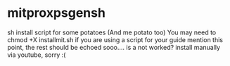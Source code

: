 # mitproxpsgensh
sh install script for some potatoes (And me potato too)
You may need to chmod +X installmit.sh if you are using a script for your guide mention this point, the rest should be echoed
sooo.... is a not worked? install manually via youtube, sorry :(
